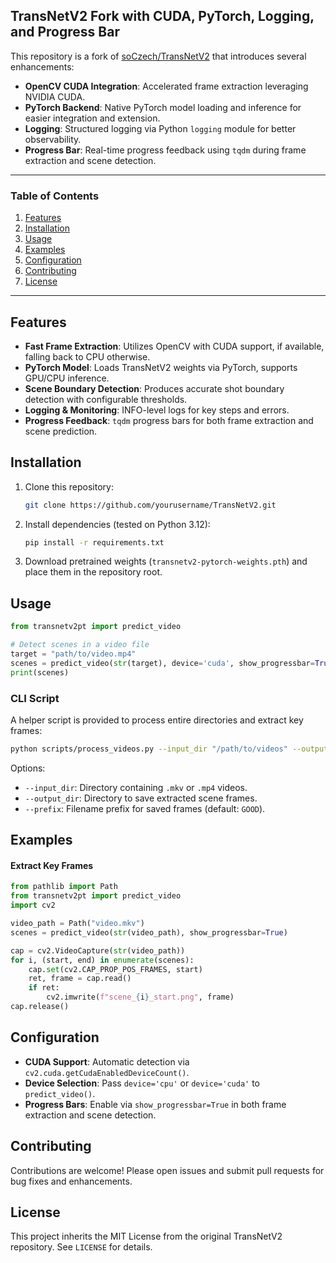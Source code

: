 ## TransNetV2 Fork with CUDA, PyTorch, Logging, and Progress Bar

This repository is a fork of [soCzech/TransNetV2](https://github.com/soCzech/TransNetV2) that introduces several enhancements:

* **OpenCV CUDA Integration**: Accelerated frame extraction leveraging NVIDIA CUDA.
* **PyTorch Backend**: Native PyTorch model loading and inference for easier integration and extension.
* **Logging**: Structured logging via Python `logging` module for better observability.
* **Progress Bar**: Real-time progress feedback using `tqdm` during frame extraction and scene detection.

---

### Table of Contents

1. [Features](#features)
2. [Installation](#installation)
3. [Usage](#usage)
4. [Examples](#examples)
5. [Configuration](#configuration)
6. [Contributing](#contributing)
7. [License](#license)

---

## Features

* **Fast Frame Extraction**: Utilizes OpenCV with CUDA support, if available, falling back to CPU otherwise.
* **PyTorch Model**: Loads TransNetV2 weights via PyTorch, supports GPU/CPU inference.
* **Scene Boundary Detection**: Produces accurate shot boundary detection with configurable thresholds.
* **Logging & Monitoring**: INFO-level logs for key steps and errors.
* **Progress Feedback**: `tqdm` progress bars for both frame extraction and scene prediction.

## Installation

1. Clone this repository:

   ```bash
   git clone https://github.com/yourusername/TransNetV2.git
   ```
2. Install dependencies (tested on Python 3.12):

   ```bash
   pip install -r requirements.txt
   ```
3. Download pretrained weights (`transnetv2-pytorch-weights.pth`) and place them in the repository root.

## Usage

```python
from transnetv2pt import predict_video

# Detect scenes in a video file
target = "path/to/video.mp4"
scenes = predict_video(str(target), device='cuda', show_progressbar=True)
print(scenes)
```

### CLI Script

A helper script is provided to process entire directories and extract key frames:

```bash
python scripts/process_videos.py --input_dir "/path/to/videos" --output_dir "/path/to/output/images"
```

Options:

* `--input_dir`: Directory containing `.mkv` or `.mp4` videos.
* `--output_dir`: Directory to save extracted scene frames.
* `--prefix`: Filename prefix for saved frames (default: `GOOD`).

## Examples

#### Extract Key Frames

```python
from pathlib import Path
from transnetv2pt import predict_video
import cv2

video_path = Path("video.mkv")
scenes = predict_video(str(video_path), show_progressbar=True)

cap = cv2.VideoCapture(str(video_path))
for i, (start, end) in enumerate(scenes):
    cap.set(cv2.CAP_PROP_POS_FRAMES, start)
    ret, frame = cap.read()
    if ret:
        cv2.imwrite(f"scene_{i}_start.png", frame)
cap.release()
```

## Configuration

* **CUDA Support**: Automatic detection via `cv2.cuda.getCudaEnabledDeviceCount()`.
* **Device Selection**: Pass `device='cpu'` or `device='cuda'` to `predict_video()`.
* **Progress Bars**: Enable via `show_progressbar=True` in both frame extraction and scene detection.

## Contributing

Contributions are welcome! Please open issues and submit pull requests for bug fixes and enhancements.

## License

This project inherits the MIT License from the original TransNetV2 repository. See `LICENSE` for details.
